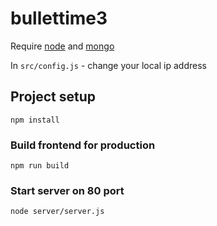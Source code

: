 # bullettime3

Require [node](https://nodejs.org/en/) and [mongo](https://www.mongodb.com/try/download/community?tck=docs_server)

In ```src/config.js``` - change your local ip address

## Project setup
```
npm install
```

### Build frontend for production
```
npm run build
```

### Start server on 80 port
```
node server/server.js
```
